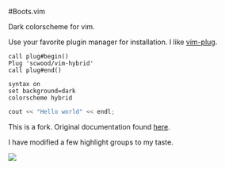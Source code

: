 #Boots.vim

Dark colorscheme for vim.

Use your favorite plugin manager for installation. I like [vim-plug](https://github.com/junegunn/vim-plug).

```VimL
call plug#begin()
Plug 'scwood/vim-hybrid'
call plug#end()

syntax on
set background=dark
colorscheme hybrid
```

```C++
cout << "Hello world" << endl;

```

This is a fork. Original documentation found [here](https://github.com/w0ng/vim-hybrid).

I have modified a few highlight groups to my taste.

![](https://cloud.githubusercontent.com/assets/9126138/13645145/bb474cb6-e5e6-11e5-8063-3ba0b8515d5b.png)
